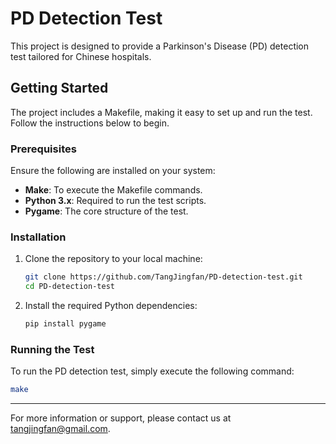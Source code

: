 # PD Detection Test

This project is designed to provide a Parkinson's Disease (PD) detection test tailored for Chinese hospitals.

## Getting Started

The project includes a Makefile, making it easy to set up and run the test. Follow the instructions below to begin.

### Prerequisites

Ensure the following are installed on your system:
- **Make**: To execute the Makefile commands.
- **Python 3.x**: Required to run the test scripts.
- **Pygame**: The core structure of the test.

### Installation

1. Clone the repository to your local machine:
   ```bash
   git clone https://github.com/TangJingfan/PD-detection-test.git
   cd PD-detection-test
   ```

2. Install the required Python dependencies:
   ```bash
   pip install pygame
   ```

### Running the Test

To run the PD detection test, simply execute the following command:
```bash
make
```

---

For more information or support, please contact us at tangjingfan@gmail.com.
